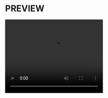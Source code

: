 # PREVIEW

<video width="320" height="240" controls>
  <source src="hs-video.mp4" type="video/mp4">
</video>
